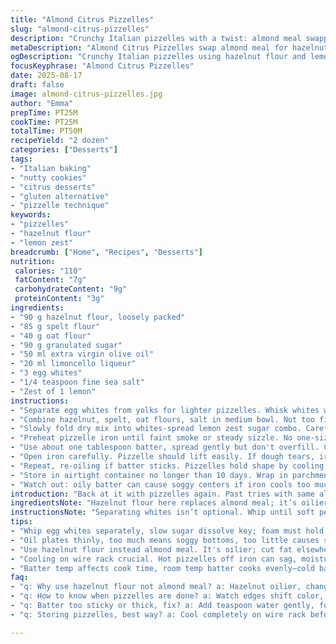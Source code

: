 ```yaml
---
title: "Almond Citrus Pizzelles"
slug: "almond-citrus-pizzelles"
description: "Crunchy Italian pizzelles with a twist: almond meal swapped for hazelnut flour paired with lemon zest. Reworked flour ratio with spelt and oat flour delivering nutty, earthy notes. Olive oil replaces vegetable oil for a fragrant touch. Egg whites whipped for lighter texture. Beat sugar with citrus zest to unlock aroma. Cooked till edges crisp golden brown, wire rack cooling preserves snap. Liqueur switched from amaretto to limoncello, bright punch. Pizzelles keep airtight 10 days max, freezer safe 2 months. Bake time shorter, watch browning over timer. Sticky batter, delicate folding, careful spooning—technique shapes final crackle. No em dash, only commas. Adapted quantities to fit home kitchen scale, ingredient swaps, and flavor shift. No fluff, straight to kitchen rhythms."
metaDescription: "Almond Citrus Pizzelles swap almond meal for hazelnut flour paired with lemon zest. Crisp, nutty, citrus aroma; egg whites lighten texture; olive oil and limoncello twist flavor."
ogDescription: "Crunchy Italian pizzelles using hazelnut flour and lemon zest. Watch edges for golden crisp; whip egg whites right; cook 45-50 seconds. Stored airtight up to 10 days."
focusKeyphrase: "Almond Citrus Pizzelles"
date: 2025-08-17
draft: false
image: almond-citrus-pizzelles.jpg
author: "Emma"
prepTime: PT25M
cookTime: PT25M
totalTime: PT50M
recipeYield: "2 dozen"
categories: ["Desserts"]
tags:
- "Italian baking"
- "nutty cookies"
- "citrus desserts"
- "gluten alternative"
- "pizzelle technique"
keywords:
- "pizzelles"
- "hazelnut flour"
- "lemon zest"
breadcrumb: ["Home", "Recipes", "Desserts"]
nutrition: 
 calories: "110"
 fatContent: "7g"
 carbohydrateContent: "9g"
 proteinContent: "3g"
ingredients:
- "90 g hazelnut flour, loosely packed"
- "85 g spelt flour"
- "40 g oat flour"
- "90 g granulated sugar"
- "50 ml extra virgin olive oil"
- "20 ml limoncello liqueur"
- "3 egg whites"
- "1/4 teaspoon fine sea salt"
- "Zest of 1 lemon"
instructions:
- "Separate egg whites from yolks for lighter pizzelles. Whisk whites with sugar and lemon zest. You'll see granular sugar dissolve slowly, pale yellow froth forming, volume increasing. Set aside."
- "Combine hazelnut, spelt, oat flours, salt in medium bowl. Not too fine, a bit rustic. Gives texture. Stir mix well."
- "Slowly fold dry mix into whites-spread lemon zest sugar combo. Careful not to deflate foam. Batter sticky, just moist, coats spoon—droopy, not runny."
- "Preheat pizzelle iron until faint smoke or steady sizzle. No one-size-fits; check your model specifics. Oil plates with spray or brush olive oil thinly to avoid sticking. Always hot iron, batter binds crisp edges."
- "Use about one tablespoon batter, spread gently but don't overfill. Clasp iron close, cook 45-50 seconds, watch edges color change from pale to golden, aroma sharp citrus and toast hitting nose. Listen for quiet hiss, a sign plates releasing steam, surface crisping."
- "Open iron carefully. Pizzelle should lift easily. If dough tears, iron too hot or batter too dry. Place cookie on wire rack immediately. Cooling solidifies crisp snap."
- "Repeat, re-oiling if batter sticks. Pizzelles hold shape by cooling before stacking."
- "Store in airtight container no longer than 10 days. Wrap in parchment for freezer: 2 months."
- "Watch out: oily batter can cause soggy centers if iron cools too much between batches. Stay consistent heat, quick but thorough cooking. If pizzelles floppy, cook longer slightly, but no char."
introduction: "Back at it with pizzelles again. Past tries with same almond meal got dense, dropped crunch too fast. Switched hazelnut flour, hit hazy nutty edges. Added lemon zest — immediate snap in aroma, layers of scent popping in the kitchen. Spelt with oat flour gave body, no cardboard mouthfeel like straight AP flour. Olive oil tossed in over veg oil, richer smell, even after cooking. Egg whites whipped stiff, folded slowly, a dance preserving volume vital for delicate snap and air. Limoncello swapped in place of amaretto—bright splash, not cloying sweet. Timing? Less than original 60s, closer to 45 seconds. Watch the edges, listen for that subtle hiss—the secret cues that save your pizzelle from death-by-soft-crust. Cooling on wire racks is key or steam ruins crisp. Freeze’ em, stash ‘em; they last but never long enough at my place."
ingredientsNote: "Hazelnut flour here replaces almond meal; it’s oilier, so reduce fat slightly or face greasy cookies. Spelt plus oat flour adds chew and complexity—experiment with ratios but keep total flour weight stable. Olive oil lends fruitier notes than neutral veg oils; use unrefined for punch, light for smoother. Limoncello stands in for amaretto—both nutty but divergent profiles; adjust sugar if using strong liqueurs to balance bitterness. Egg whites only lighten texture—don’t skimp. Zest fresh for oils, zest older? Throw it out, tears in my eyes from sniffing dry rind does zero for flavor. Salt—small pinch uplifts flavors, don't ignore. Sugar: granulated, not powdered, so texture holds during cooking. If stuck, a brush of oil between batches helps; avoid under or over greasing iron. Overall, balance wet and dry to keep batter just sticky, easy to spread but cohesive. Consistency varies by altitude; adjust moisture accordingly."
instructionsNote: "Separating whites isn’t optional. Whip until soft peaks just form, granulated sugar slow dissolving, making glossy mixture lightly frothy. Incorporate dry ingredients folding gently, no aggressive stirring—that kills volume. Pizzelle irons vary wildly; precheck temp through smoke or test batter droplet. Oil lightly but fully; too much oil equals soggy bottoms, too little sticks and tears edges. Batter spooned by tablespoon measures for uniform thickness—overload brings raw dough inside, underfill causes brittle edges. Cook time varies—start checking golden edges from 40 seconds onwards. Aroma changes signal doneness—nutty toasted notes and lemon brightness mean go time. Cooling on wire rack critical; plate cooling lets heat disperse, setting crispness fast. Storing pizzelles flat, single layer in airtight containers avoids moisture accumulation. Common issue: batter too thick? Add 1 tsp water gently, better spread. Watch batter temp; cold batter slows cooking, heat batter to room temp before spooning. Tips from past fails? Don’t skip zest, it cuts fat richness and adds fresh spark. Efficiency wise, pre-stage ingredients and preheat iron fully to minimize lag. Trust your eyes, ears, nose; kitchen symphony guides best outcome."
tips:
- "Whip egg whites separately, slow sugar dissolve key; foam must hold or batter fails. Fold dry mix gently, no aggressive stirring or volume dies. Batter sticky, barely droops off spoon; add tsp water if too thick. Watch temp on iron, smoke or faint sizzle signals ready plates. Overheated iron dries batter edges fast, causing tears."
- "Oil plates thinly, too much means soggy bottoms, too little causes sticky, torn edges. Reapply oil between batches. Spoon batter by tablespoon to keep consistent thickness. Overfill leads to raw centers, underfill yields brittle edges. Early aroma of lemon and nutty toast cues doneness, listen for quiet hiss indicating steam release."
- "Use hazelnut flour instead almond meal. It's oilier; cut fat elsewhere or cookies get greasy. Blend spelt and oat flour for chew and earthiness, maintain total flour weight steady. Olive oil brings richer aroma than veg oil, unrefined type preferred for more fruit notes. Limoncello liqueur brightens flavor, swap for amaretto means adjust sugar balance to avoid bitterness."
- "Cooling on wire rack crucial. Hot pizzelles off iron can sag, moisture ruins crisp if stacked too soon. Bake time shorter than original almond recipe, closer to 45 seconds. Watch edges turn from pale to golden brown with sharp citrus aroma. Sticky batter needs patience when folding; rushed mixing kills texture. Eggs whites whipped stiff, folded slowly to keep lightness intact."
- "Batter temp affects cook time, room temp batter cooks evenly—cold batter slows crust formation. If edges too soft, cook a few seconds more but no char. If iron cools too much between batches, centers go soggy; maintain steady heat. Store in airtight containers flat single layers, parchment between if stacking for freezer. Best fresh but keeps frozen up to 2 months."
faq:
- "q: Why use hazelnut flour not almond meal? a: Hazelnut oilier, changes fat balance. Gives nuttier aroma. Almond sometimes too dry or dense in texture. Hazelnut flour pairs better with lemon zest, adds earthiness. Adjust fat in oil or sugar if too oily. Experiment ratios if replacing flours."
- "q: How to know when pizzelles are done? a: Watch edges shift color, golden brown signals ready. Smell sharp citrus mixed with nutty toasted scent. Listen close for quiet hiss when steam escapes, means surfaces crisping. Open iron carefully, lifting pizzelle should come off without tears. If stuck, iron temp may be off or batter dry."
- "q: Batter too sticky or thick, fix? a: Add teaspoon water gently, fold slowly to spread moisture. Avoid pouring too liquid or foam breaks down. Sticky batter coats spoon but droops slowly. Thick batter leads to uneven cooking or brittle cookies. Whip whites just right, sugar slow dissolve contributes volume."
- "q: Storing pizzelles, best way? a: Cool completely on wire rack before storing. Airtight container mandatory to keep snap, parchment between layers avoids sticking. Lasts 10 days fridge, 2 months freezer. Avoid stacking hot cookie piles or steam softens crust. Reheat lightly if needed; crisp revives crispness."

---
```

